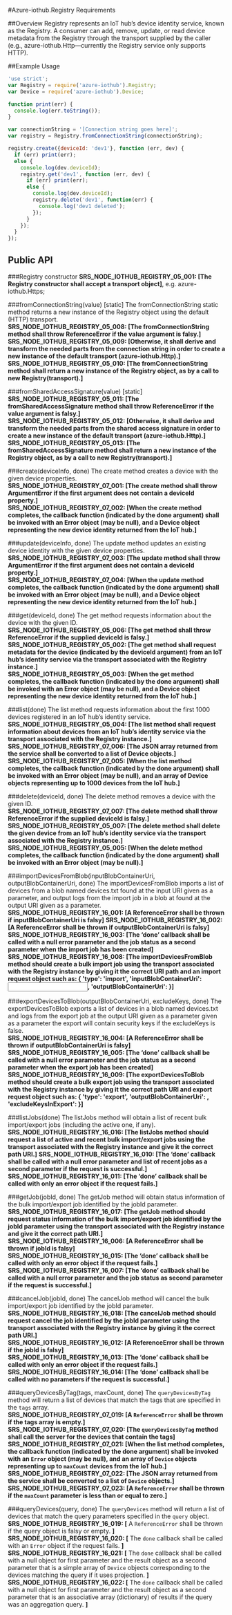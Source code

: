 #Azure-iothub.Registry Requirements

##Overview
Registry represents an IoT hub’s device identity service, known as the Registry.  A consumer can add, remove, update, or read device 
metadata from the Registry through the transport supplied by the caller (e.g., azure-iothub.Http—currently the Registry service only supports HTTP).

##Example Usage
```js
'use strict';
var Registry = require('azure-iothub').Registry;
var Device = require('azure-iothub').Device;

function print(err) {
  console.log(err.toString());
}

var connectionString = '[Connection string goes here]';
var registry = Registry.fromConnectionString(connectionString);

registry.create({deviceId: 'dev1'}, function (err, dev) {
  if (err) print(err);
  else {
    console.log(dev.deviceId);
    registry.get('dev1', function (err, dev) {
      if (err) print(err);
      else {
        console.log(dev.deviceId);
        registry.delete('dev1', function(err) {
          console.log('dev1 deleted');
        });
      }
    });
  }
});
```

## Public API
###Registry constructor
**SRS_NODE_IOTHUB_REGISTRY_05_001: [**The Registry constructor shall accept a transport object**]**, e.g. azure-iothub.Https;  

###fromConnectionString(value) [static]
The fromConnectionString static method returns a new instance of the Registry object using the default (HTTP) transport.  
**SRS_NODE_IOTHUB_REGISTRY_05_008: [**The fromConnectionString method shall throw ReferenceError if the value argument is falsy.**]**  
**SRS_NODE_IOTHUB_REGISTRY_05_009: [**Otherwise, it shall derive and transform the needed parts from the connection string in order to create a new instance of the default transport (azure-iothub.Http).**]**   
**SRS_NODE_IOTHUB_REGISTRY_05_010: [**The fromConnectionString method shall return a new instance of the Registry object, as by a call to new Registry(transport).**]**   

###fromSharedAccessSignature(value) [static]
**SRS_NODE_IOTHUB_REGISTRY_05_011: [**The fromSharedAccessSignature method shall throw ReferenceError if the value argument is falsy.**]**   
**SRS_NODE_IOTHUB_REGISTRY_05_012: [**Otherwise, it shall derive and transform the needed parts from the shared access signature in order to create a new instance of the default transport (azure-iothub.Http).**]**  
**SRS_NODE_IOTHUB_REGISTRY_05_013: [**The fromSharedAccessSignature method shall return a new instance of the Registry object, as by a call to new Registry(transport).**]** 

###create(deviceInfo, done)
The create method creates a device with the given device properties.  
**SRS_NODE_IOTHUB_REGISTRY_07_001: [**The create method shall throw ArgumentError if the first argument does not contain a deviceId property.**]**  
**SRS_NODE_IOTHUB_REGISTRY_07_002: [**When the create method completes, the callback function (indicated by the done argument) shall be invoked with an Error object (may be null), and a Device object representing the new device identity returned from the IoT hub.**]**  
 
###update(deviceInfo, done)
The update method updates an existing device identity with the given device properties.  
**SRS_NODE_IOTHUB_REGISTRY_07_003: [**The update method shall throw ArgumentError if the first argument does not contain a deviceId property.**]**  
**SRS_NODE_IOTHUB_REGISTRY_07_004: [**When the update method completes, the callback function (indicated by the done argument) shall be invoked with an Error object (may be null), and a Device object representing the new device identity returned from the IoT hub.**]** 

###get(deviceId, done)
The get method requests information about the device with the given ID.  
**SRS_NODE_IOTHUB_REGISTRY_05_006: [**The get method shall throw ReferenceError if the supplied deviceId is falsy.**]**  
**SRS_NODE_IOTHUB_REGISTRY_05_002: [**The get method shall request metadata for the device (indicated by the deviceId argument) from an IoT hub’s identity service via the transport associated with the Registry instance.**]**  
**SRS_NODE_IOTHUB_REGISTRY_05_003: [**When the get method completes, the callback function (indicated by the done argument) shall be invoked with an Error object (may be null), and a Device object representing the new device identity returned from the IoT hub.**]**

###list(done)
The list method requests information about the first 1000 devices registered in an IoT hub’s identity service.  
**SRS_NODE_IOTHUB_REGISTRY_05_004: [**The list method shall request information about devices from an IoT hub’s identity service via the transport associated with the Registry instance.**]**  
**SRS_NODE_IOTHUB_REGISTRY_07_006: [**The JSON array returned from the service shall be converted to a list of Device objects.**]**  
**SRS_NODE_IOTHUB_REGISTRY_07_005: [**When the list method completes, the callback function (indicated by the done argument) shall be invoked with an Error object (may be null), and an array of Device objects representing up to 1000 devices from the IoT hub.**]**  

###delete(deviceId, done)
The delete method removes a device with the given ID.  
**SRS_NODE_IOTHUB_REGISTRY_07_007: [**The delete method shall throw ReferenceError if the supplied deviceId is falsy.**]**  
**SRS_NODE_IOTHUB_REGISTRY_05_007: [**The delete method shall delete the given device from an IoT hub’s identity service via the transport associated with the Registry instance.**]**  
**SRS_NODE_IOTHUB_REGISTRY_05_005: [**When the delete method completes, the callback function (indicated by the done argument) shall be invoked with an Error object (may be null).**]**

###importDevicesFromBlob(inputBlobContainerUri, outputBlobContainerUri, done)
The importDevicesFromBlob imports a list of devices from a blob named devices.txt found at the input URI given as a parameter, and output logs from the import job in a blob at found at the output URI given as a parameter.  
**SRS_NODE_IOTHUB_REGISTRY_16_001: [**A ReferenceError shall be thrown if inputBlobContainerUri is falsy**]** 
**SRS_NODE_IOTHUB_REGISTRY_16_002: [**A ReferenceError shall be thrown if outputBlobContainerUri is falsy**]**  
**SRS_NODE_IOTHUB_REGISTRY_16_003: [**The ‘done’ callback shall be called with a null error parameter and the job status as a second parameter when the import job has been created**]** 
**SRS_NODE_IOTHUB_REGISTRY_16_008: [**The importDevicesFromBlob method should create a bulk import job using the transport associated with the Registry instance by giving it the correct URI path and an import request object such as:
{
	'type': 'import',
	'inputBlobContainerUri': <input container Uri given as parameter>,
	'outputBlobContainerUri': <output container Uri given as parameter>
}**]**  

###exportDevicesToBlob(outputBlobContainerUri, excludeKeys, done)
The exportDevicesToBlob exports a list of devices in a blob named devices.txt and logs from the export job at the output URI given as a parameter given as a parameter the export will contain security keys if the excludeKeys is false.  
**SRS_NODE_IOTHUB_REGISTRY_16_004: [**A ReferenceError shall be thrown if outputBlobContainerUri is falsy**]**  
**SRS_NODE_IOTHUB_REGISTRY_16_005: [**The ‘done’ callback shall be called with a null error parameter and the job status as a second parameter when the export job has been created**]** 
**SRS_NODE_IOTHUB_REGISTRY_16_009: [**The exportDevicesToBlob method should create a bulk export job using the transport associated with the Registry instance by giving it the correct path URI and export request object such as:
{
	'type': 'export',
	'outputBlobContainerUri': <output container Uri given as parameter>,
	'excludeKeysInExport': <excludeKeys Boolean given as parameter>
}**]**  

###listJobs(done)
The listJobs method will obtain a list of recent bulk import/export jobs (including the active one, if any).  
**SRS_NODE_IOTHUB_REGISTRY_16_016: [**The listJobs method should request a list of active and recent bulk import/export jobs using the transport associated with the Registry instance and give it the correct path URI.**]** 
**SRS_NODE_IOTHUB_REGISTRY_16_010: [**The ‘done’ callback shall be called with a null error parameter and list of recent jobs as a second parameter if the request is successful.**]** 
**SRS_NODE_IOTHUB_REGISTRY_16_011: [**The ‘done’ callback shall be called with only an error object if the request fails.**]** 

###getJob(jobId, done)
The getJob method will obtain status information of the bulk import/export job identified by the jobId parameter.  
**SRS_NODE_IOTHUB_REGISTRY_16_017: [**The getJob method should request status information of the bulk import/export job identified by the jobId parameter using the transport associated with the Registry instance and give it the correct path URI.**]**   
**SRS_NODE_IOTHUB_REGISTRY_16_006: [**A ReferenceError shall be thrown if jobId is falsy**]**  
**SRS_NODE_IOTHUB_REGISTRY_16_015: [**The ‘done’ callback shall be called with only an error object if the request fails.**]**  
**SRS_NODE_IOTHUB_REGISTRY_16_007: [**The ‘done’ callback shall be called with a null error parameter and the job status as second parameter if the request is successful.**]**  

###cancelJob(jobId, done)
The cancelJob method will cancel the bulk import/export job identified by the jobId parameter.  
**SRS_NODE_IOTHUB_REGISTRY_16_018: [**The cancelJob method should request cancel the job identified by the jobId parameter using the transport associated with the Registry instance by giving it the correct path URI.**]**  
**SRS_NODE_IOTHUB_REGISTRY_16_012: [**A ReferenceError shall be thrown if the jobId is falsy**]**  
**SRS_NODE_IOTHUB_REGISTRY_16_013: [**The ‘done’ callback shall be called with only an error object if the request fails.**]**  
**SRS_NODE_IOTHUB_REGISTRY_16_014: [**The ‘done’ callback shall be called with no parameters if the request is successful.**]**  

###queryDevicesByTag(tags, maxCount, done)
The `queryDevicesByTag` method will return a list of devices that match the tags that are specified in the `tags` array.  
**SRS_NODE_IOTHUB_REGISTRY_07_019: [**A `ReferenceError` shall be thrown if the tags array is empty.**]**  
**SRS_NODE_IOTHUB_REGISTRY_07_020: [**The `queryDevicesByTag` method shall call the server for the devices that contain the tags**]**  
**SRS_NODE_IOTHUB_REGISTRY_07_021: [**When the list method completes, the callback function (indicated by the done argument) shall be invoked with an `Error` object (may be null), and an array of `Device` objects representing up to `maxCount` devices from the IoT hub.**]**  
**SRS_NODE_IOTHUB_REGISTRY_07_022: [**The JSON array returned from the service shall be converted to a list of `Device` objects.**]**
**SRS_NODE_IOTHUB_REGISTRY_07_023: [**A `ReferenceError` shall be thrown if the `maxCount` parameter is less than or equal to zero.**]**  

###queryDevices(query, done)
The `queryDevices` method will return a list of devices that match the query parameters specified in the `query` object.
**SRS_NODE_IOTHUB_REGISTRY_16_019: [** A `ReferenceError` shall be thrown if the query object is falsy or empty. **]**
**SRS_NODE_IOTHUB_REGISTRY_16_020: [** The `done` callback shall be called with an `Error` object if the request fails. **]**
**SRS_NODE_IOTHUB_REGISTRY_16_021: [** The `done` callback shall be called with a null object for first parameter and the result object as a second parameter that is a simple array of `Device` objects corresponding to the devices matching the query if it uses projection. **]**
**SRS_NODE_IOTHUB_REGISTRY_16_022: [** The `done` callback shall be called with a null object for first parameter and the result object as a second parameter that is an associative array (dictionary) of results if the query was an aggregation query. **]**